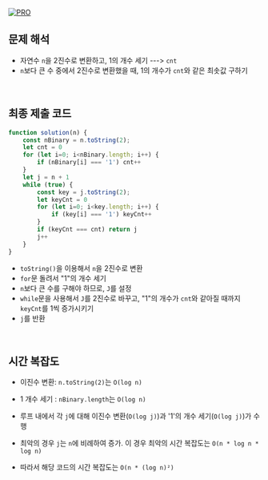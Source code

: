 [![PRO]][Link]

## 문제 해석

- 자연수 `n`을 2진수로 변환하고, 1의 개수 세기 ---> `cnt`
- `n`보다 큰 수 중에서 2진수로 변환했을 때, 1의 개수가 `cnt`와 같은 최솟값 구하기

<br/>

## 최종 제출 코드

```javascript
function solution(n) {
    const nBinary = n.toString(2);
    let cnt = 0
    for (let i=0; i<nBinary.length; i++) {
        if (nBinary[i] === '1') cnt++
    }
    let j = n + 1
    while (true) {
        const key = j.toString(2);
        let keyCnt = 0
        for (let i=0; i<key.length; i++) {
            if (key[i] === '1') keyCnt++
        }
        if (keyCnt === cnt) return j
        j++
    }
}
```

- `toString()`을 이용해서 `n`을 2진수로 변환
- `for`문 돌려서 "1"의 개수 세기
- `n`보다 큰 수를 구해야 하므로, `J`를 설정
- `while`문을 사용해서 `J`를 2진수로 바꾸고, "1"의 개수가 `cnt`와 같아질 때까지 `keyCnt`를 1씩 증가시키기
- `j`를 반환

<br/>

## 시간 복잡도

- 이진수 변환: `n.toString(2)`는 `O(log n)` 
- 1 개수 세기 : `nBinary.length`는 `O(log n)`
- 루프 내에서 각 `j`에 대해 이진수 변환(`O(log j)`)과 '1'의 개수 세기(`O(log j)`)가 수행



- 최악의 경우 `j`는 `n`에 비례하여 증가. 이 경우 최악의 시간 복잡도는 `O(n * log n * log n)`
- 따라서 해당 코드의 시간 복잡도는 `O(n * (log n)²)`

<!---------------------------------------------------------------------------->

[PRO]: https://github.com/GoSSaChin/algorithm-js/assets/107768516/67c43b52-bc3f-4571-a249-5519021afbb0
[Link]: https://school.programmers.co.kr/learn/courses/30/lessons/12911
